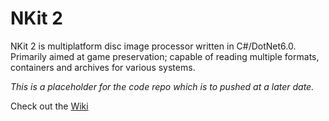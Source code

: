# NKit 2

NKit 2 is multiplatform disc image processor written in C#/DotNet6.0. Primarily aimed at game preservation; capable of reading multiple formats, containers and archives for various systems.

*This is a placeholder for the code repo which is to pushed at a later date.*

Check out the [Wiki](https://github.com/Nanook/NKit/wiki)
